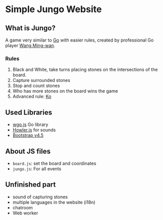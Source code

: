 # Simple Jungo Website

## What is Jungo?

A game very similar to [Go](https://youtu.be/5PTXdR8hLlQ) with easier rules, created by professional Go player [Wang Ming-wan](https://en.wikipedia.org/wiki/Wang_Ming-wan).

### Rules

1. Black and White, take turns placing stones on the intersections of the board.
2. Capture surrounded stones
3. Stop and count stones
4. Who has more stones on the board wins the game
5. Advanced rule: [Ko](https://en.wikipedia.org/wiki/Go_(game)#Ko_rule) 

## Used Libraries

+ [wgo.js](https://github.com/waltheri/wgo.js) Go library
+ [Howler.js](https://howlerjs.com/) for sounds
+ [Bootstrap v4.5](https://getbootstrap.com/docs/4.5/getting-started/introduction/)

## About JS files

+ `board.js`: set the board and coordinates
+ `jungo.js`: For all events

## Unfinished part

+ sound of capturing stones
+ multiple languages in the website (i18n)
+ chatroom
+ Web worker
